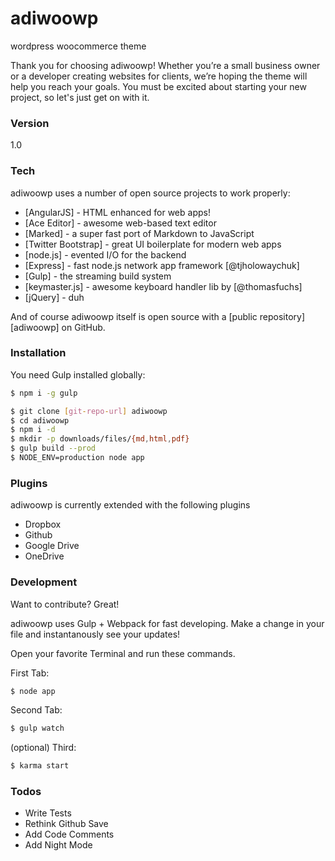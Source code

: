 # adiwoowp

wordpress woocommerce theme

Thank you for choosing adiwoowp! Whether you’re a small business owner or a developer creating websites for clients, we’re hoping the theme will help you reach your goals. You must be excited about starting your new project, so let's just get on with it.

### Version
1.0

### Tech

adiwoowp uses a number of open source projects to work properly:

* [AngularJS] - HTML enhanced for web apps!
* [Ace Editor] - awesome web-based text editor
* [Marked] - a super fast port of Markdown to JavaScript
* [Twitter Bootstrap] - great UI boilerplate for modern web apps
* [node.js] - evented I/O for the backend
* [Express] - fast node.js network app framework [@tjholowaychuk]
* [Gulp] - the streaming build system
* [keymaster.js] - awesome keyboard handler lib by [@thomasfuchs]
* [jQuery] - duh

And of course adiwoowp itself is open source with a [public repository][adiwoowp]
 on GitHub.

### Installation

You need Gulp installed globally:

```sh
$ npm i -g gulp
```

```sh
$ git clone [git-repo-url] adiwoowp
$ cd adiwoowp
$ npm i -d
$ mkdir -p downloads/files/{md,html,pdf}
$ gulp build --prod
$ NODE_ENV=production node app
```

### Plugins

adiwoowp is currently extended with the following plugins

* Dropbox
* Github
* Google Drive
* OneDrive

### Development

Want to contribute? Great!

adiwoowp uses Gulp + Webpack for fast developing.
Make a change in your file and instantanously see your updates!

Open your favorite Terminal and run these commands.

First Tab:
```sh
$ node app
```

Second Tab:
```sh
$ gulp watch
```

(optional) Third:
```sh
$ karma start
```

### Todos

 - Write Tests
 - Rethink Github Save
 - Add Code Comments
 - Add Night Mode